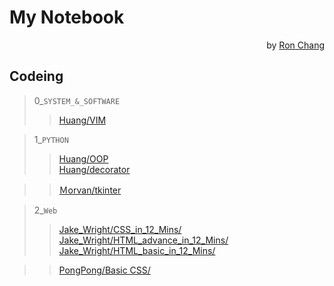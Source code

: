 # My Notebook  
<p align="right">by <a href="https://github.com/Ron-Chang">Ron Chang</a></p>

## Codeing  
> 0_`SYSTEM_&_SOFTWARE`  
>> [Huang/VIM](https://github.com/Ron-Chang/MyNotebook/tree/master/Coding/0_System_Software/Huang/VIM)  

> 1_`PYTHON`  
>> [Huang/OOP](https://github.com/Ron-Chang/MyNotebook/tree/master/Coding/1_Python/Huang/OOP)  
>> [Huang/decorator](https://github.com/Ron-Chang/MyNotebook/tree/master/Coding/1_Python/Huang/decorator)  

>> [Ｍorvan/tkinter](https://github.com/Ron-Chang/MyNotebook/tree/master/Coding/1_Python/Ｍorvan/tkinter)  

> 2_`Web`
>> [Jake_Wright/CSS_in_12_Mins/](https://github.com/Ron-Chang/MyNotebook/tree/master/Coding/2_Web/html_CSS/Jake_Wright%20/CSS_in_12_Mins)  
>> [Jake_Wright/HTML_advance_in_12_Mins/](https://github.com/Ron-Chang/MyNotebook/blob/master/Coding/2_Web/html_CSS/Jake_Wright%20/HTML_advance_in_12_Mins)  
>> [Jake_Wright/HTML_basic_in_12_Mins/](https://github.com/Ron-Chang/MyNotebook/tree/master/Coding/2_Web/html_CSS/Jake_Wright%20/HTML_basic_in_12_Mins)  

>> [PongPong/Basic CSS/](https://github.com/Ron-Chang/MyNotebook/tree/master/Coding/2_Web/html_CSS/PongPong/Basic%20CSS)  
